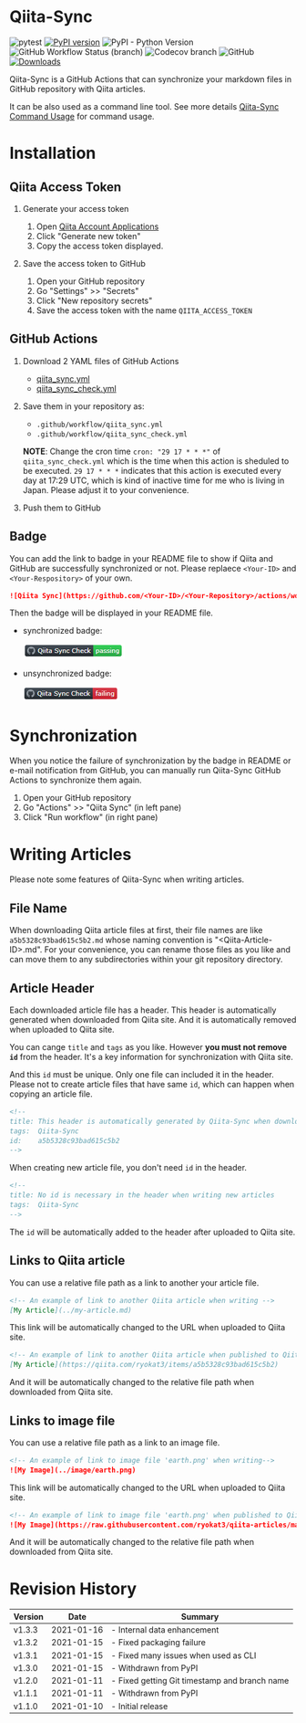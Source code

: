 # Qiita-Sync

![pytest](https://github.com/ryokat3/Qiita-Sync/actions/workflows/pytest.yml/badge.svg)
[![PyPI version](https://badge.fury.io/py/qiita-sync.svg)](https://badge.fury.io/py/qiita-sync)
![PyPI - Python Version](https://img.shields.io/pypi/pyversions/qiita-sync)
![GitHub Workflow Status (branch)](https://img.shields.io/github/workflow/status/ryokat3/Qiita-Sync/Python%20Test/main)
![Codecov branch](https://img.shields.io/codecov/c/github/ryokat3/Qiita-Sync/main)
![GitHub](https://img.shields.io/github/license/ryokat3/Qiita-Sync)
[![Downloads](https://pepy.tech/badge/qiita-sync)](https://pepy.tech/project/qiita-sync)

Qiita-Sync is a GitHub Actions that can synchronize your markdown files in GitHub repository with Qiita articles.

It can be also used as a command line tool.
See more details [Qiita-Sync Command Usage](https://github.com/ryokat3/qiita-sync/blob/main/doc/command_usage.md) for command usage.

# Installation

## Qiita Access Token

1. Generate your access token

   1. Open [Qiita Account Applications](https://qiita.com/settings/applications)
   2. Click "Generate new token"
   3. Copy the access token displayed.

2. Save the access token to GitHub

   1. Open your GitHub repository
   2. Go "Settings" >> "Secrets"
   3. Click "New repository secrets"
   4. Save the access token with the name `QIITA_ACCESS_TOKEN`

## GitHub Actions

1. Download 2 YAML files of GitHub Actions

   - [qiita_sync.yml](https://raw.githubusercontent.com/ryokat3/qiita-sync/main/github_actions/qiita_sync.yml)
   - [qiita_sync_check.yml](https://raw.githubusercontent.com/ryokat3/qiita-sync/main/github_actions/qiita_sync_check.yml)

2. Save them in your repository as:

   - `.github/workflow/qiita_sync.yml`
   - `.github/workflow/qiita_sync_check.yml`

   **NOTE**: Change the cron time `cron: "29 17 * * *"` of `qiita_sync_check.yml` which is the time
             when this action is sheduled to be executed. `29 17 * * *` indicates that this action is
             executed every day at 17:29 UTC, which is kind of inactive time for me who is living in Japan.
             Please adjust it to your convenience.

3. Push them to GitHub

## Badge

You can add the link to badge in your README file to show if Qiita and GitHub are successfully synchronized or not.
Please replaece `<Your-ID>` and `<Your-Respository>` of your own.

```markdown
![Qiita Sync](https://github.com/<Your-ID>/<Your-Repository>/actions/workflows/qiita_sync_check.yml/badge.svg)
```

Then the badge will be displayed in your README file.

- synchronized badge:

  ![Passing Badge](https://raw.githubusercontent.com/ryokat3/qiita-sync/main/img/qiita_sync_badge_passing.png)

- unsynchronized badge:

  ![Failing Badge](https://raw.githubusercontent.com/ryokat3/qiita-sync/main/img/qiita_sync_badge_failing.png)

# Synchronization

When you notice the failure of synchronization by the badge in README or e-mail notification from GitHub,
you can manually run Qiita-Sync GitHub Actions to synchronize them again.

1. Open your GitHub repository
2. Go "Actions" >> "Qiita Sync" (in left pane)
3. Click "Run workflow" (in right pane)

# Writing Articles

Please note some features of Qiita-Sync when writing articles.

## File Name

When downloading Qiita article files at first, their file names are like `a5b5328c93bad615c5b2.md` whose
naming convention is "\<Qiita-Article-ID\>.md". For your convenience,
you can rename those files as you like and can move them to any subdirectories within your git repository directory.

## Article Header

Each downloaded article file has a header. This header is automatically generated when downloaded from Qiita site.
And it is automatically removed when uploaded to Qiita site.

You can cange `title` and `tags` as you like. However **you must not remove `id`** from the header.
It's a key information for synchronization with Qiita site.

And this `id` must be unique. Only one file can included it in the header.
Please not to create article files that have same `id`, which can happen when copying an article file.

```markdown
<!--
title: This header is automatically generated by Qiita-Sync when downloading Qiita articles
tags:  Qiita-Sync
id:    a5b5328c93bad615c5b2
-->
```

When creating new article file, you don't need `id` in the header.

```markdown
<!--
title: No id is necessary in the header when writing new articles
tags:  Qiita-Sync
-->
```

The `id` will be automatically added to the header after uploaded to Qiita site.

## Links to Qiita article

You can use a relative file path as a link to another your article file.

```markdown
<!-- An example of link to another Qiita article when writing -->
[My Article](../my-article.md)
```

This link will be automatically changed to the URL when uploaded to Qiita site.

```markdown
<!-- An example of link to another Qiita article when published to Qiita site -->
[My Article](https://qiita.com/ryokat3/items/a5b5328c93bad615c5b2)
```

And it will be automatically changed to the relative file path when downloaded from Qiita site.

## Links to image file

You can use a relative file path as a link to an image file.

```markdown
<!-- An example of link to image file 'earth.png' when writing-->
![My Image](../image/earth.png)
```

This link will be automatically changed to the URL when uploaded to Qiita site.

```markdown
<!-- An example of link to image file 'earth.png' when published to Qiita site -->
![My Image](https://raw.githubusercontent.com/ryokat3/qiita-articles/main/image/earth.png)
```

And it will be automatically changed to the relative file path when downloaded from Qiita site.

# Revision History

| Version  | Date       | Summary                                                           |
|----------|------------|-------------------------------------------------------------------|
| v1.3.3   | 2021-01-16 | - Internal data enhancement                                       |
| v1.3.2   | 2021-01-15 | - Fixed packaging failure                                         |
| v1.3.1   | 2021-01-15 | - Fixed many issues when used as CLI                              |
| v1.3.0   | 2021-01-15 | - Withdrawn from PyPI                                             |
| v1.2.0   | 2021-01-11 | - Fixed getting Git timestamp and branch name                     |
| v1.1.1   | 2021-01-11 | - Withdrawn from PyPI                                             |
| v1.1.0   | 2021-01-10 | - Initial release                                                 |
